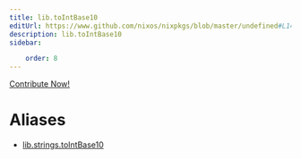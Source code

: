 ```yaml
---
title: lib.toIntBase10
editUrl: https://www.github.com/nixos/nixpkgs/blob/master/undefined#L1402C17
description: lib.toIntBase10
sidebar:

    order: 8
---
```


<a href="https://www.github.com/nixos/nixpkgs/blob/master/undefined#L1402C17">Contribute Now!</a>


# Aliases

- [lib.strings.toIntBase10](/nix-doc-comments/reference/lib/strings/lib-strings-tointbase10)


